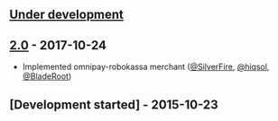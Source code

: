 ## [Under development]

## [2.0] - 2017-10-24

- Implemented omnipay-robokassa merchant ([@SilverFire], [@hiqsol], [@BladeRoot])

## [Development started] - 2015-10-23

[@hiqsol]: https://github.com/hiqsol
[sol@hiqdev.com]: https://github.com/hiqsol
[@SilverFire]: https://github.com/SilverFire
[d.naumenko.a@gmail.com]: https://github.com/SilverFire
[@tafid]: https://github.com/tafid
[andreyklochok@gmail.com]: https://github.com/tafid
[@BladeRoot]: https://github.com/BladeRoot
[bladeroot@gmail.com]: https://github.com/BladeRoot
[Under development]: https://github.com//releases
[2.0]: https://github.com/hiqdev/omnipay-robokassa/releases/tag/2.0
